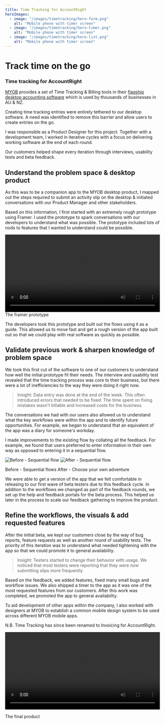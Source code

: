 ```yaml
---
title: Time Tracking for AccountRight
heroImages:
  - image: "/images/timetracking/hero-form.png"
    alt: "Mobile phone with timer screen"
  - image: "/images/timetracking/hero-timer.png"
    alt: "Mobile phone with timer screen"
  - image: "/images/timetracking/hero-list.png"
    alt: "Mobile phone with timer screen"
---
```


# Track time on the go
### Time tracking for AccountRight

[MYOB](https://myob.com) provides a set of Time Tracking & Billing tools in their [flagship desktop accounting software](https://www.myob.com/au/accounting-software/accountright) which is used by thousands of businesses in AU & NZ.

Creating time tracking entries were entirely tethered to our desktop software. A need was identified to remove this barrier and allow users to create entries on the go.

I was responsible as a Product Designer for this project. Together with a development team, I worked in iterative cycles with a focus on delivering working software at the end of each round.

Our customers helped shape every iteration through interviews, usability tests and beta feedback.

## Understand the problem space & desktop product

As this was to be a companion app to the MYOB desktop product, I mapped out the steps required to submit an activity slip on the desktop & initiated conversations with our Product Manager and other stakeholders.

Based on this information, I first started with an extremely rough prototype using Framer. I used the prototype to spark conversations with our developers to understand what was possible. The prototype included lots of nods to features that I wanted to understand could be possible.

<div>
    <video width="100%" style="maxWidth: 320px; margin: 0 auto; display: block;" controls autoPlay>
        <source src="/images/timetracking/framer-prototype-white-bg.mp4" />
    </video>
</div>
The framer prototype

The developers took this prototype and built out the flows using it as a guide. This allowed us to move fast and get a rough version of the app built out so that we could play with real software as quickly as possible.

## Validate previous work & sharpen knowledge of problem space

We took this first cut of the software to one of our customers to understand how well the initial prototype fit their needs. The interview and usability test revealed that the time tracking process was core to their business, but there were a lot of inefficiencies to the way they were doing it right now.

> Insight: Data entry was done at the end of the week. This often introduced errors that needed to be fixed. The time spent on fixing mistakes wasn't billable and increased costs for the business.

The conversations we had with our users also allowed us to understand what the key workflows were within the app and to identify future opportunities. For example, we began to understand that an equivalent of the app was a diary for someone's workday.

I made improvements to the existing flow by collating all the feedback. For example, we found that users preferred to enter information in their own way as opposed to entering it in a sequential flow.

<ImageGrid gridTemplateColumns="1fr 1fr" fullbleed shadow=false > 
    <img src="/images/timetracking/flow-before.png" alt="Before - Sequential flow" shadow=false round=false />
    <img src="/images/timetracking/flow-after.png" alt="After - Sequential flow" />
</ImageGrid>

Before - Sequential flows 
After - Choose your own adventure

We were able to get a version of the app that we felt comfortable in releasing to our first wave of beta testers due to this feedback cycle. In addition to the workflows we changed as part of the feedback rounds, we set up the help and feedback portals for the beta process. This helped us later in the process to scale our feedback gathering to improve the product.

## Refine the workflows, the visuals & add requested features

After the initial beta, we kept our customers close by the way of bug reports, feature requests as well as another round of usability tests. The priority of this iteration was to understand what needed tightening with the app so that we could promote it to general availability.

> Insight: Testers started to change their behavior with usage. We noticed that most testers were reporting that they were now submitting slips more frequently.

Based on the feedback, we added features, fixed many small bugs and workflow issues. We also shipped a timer to the app as it was one of the most requested features from our customers. After this work was completed, we promoted the app to general availability.

To aid development of other apps within the company, I also worked with designers at MYOB to establish a common mobile design system to be used across different MYOB mobile apps.

N.B. Time Tracking has since been renamed to Invoicing for AccountRight.

<div>
    <video width="100%" controls style="maxWidth: 320px; margin: 0 auto; display: block;">
        <source src="/images/timetracking/final_app.mp4" />
    </video>
</div>

The final product